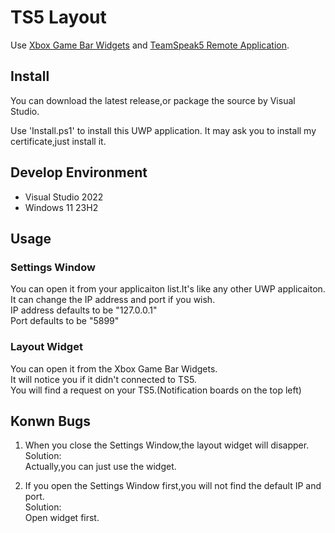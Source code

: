 # TS5 Layout

Use [Xbox Game Bar Widgets](https://learn.microsoft.com/en-us/gaming/game-bar/) and [TeamSpeak5 Remote Application](https://community.teamspeak.com/t/teamspeak-remote-apps/23250).

## Install

You can download the latest release,or package the source by Visual Studio.

Use 'Install.ps1' to install this UWP application.
It may ask you to install my certificate,just install it.

## Develop Environment
- Visual Studio 2022
- Windows 11 23H2

## Usage
### Settings Window
You can open it from your applicaiton list.It's like any other UWP applicaiton.<br>
It can change the IP address and port if you wish.<br>
IP address defaults to be "127.0.0.1"<br>
Port defaults to be "5899"<br>

### Layout Widget
You can open it from the Xbox Game Bar Widgets.<br>
It will notice you if it didn't connected to TS5.<br>
You will find a request on your TS5.(Notification boards on the top left)<br>

## Konwn Bugs
1. When you close the Settings Window,the layout widget will disapper.<br>
Solution:<br>
Actually,you can just use the widget.<br>

2. If you open the Settings Window first,you will not find the default IP and port.<br>
Solution:<br>
Open widget first.
